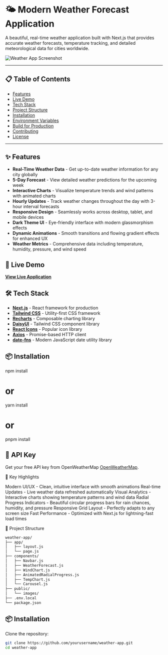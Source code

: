 # 🌤️ Modern Weather Forecast Application

A beautiful, real-time weather application built with Next.js that provides accurate weather forecasts, temperature tracking, and detailed meteorological data for cities worldwide.

![Weather App Screenshot](./public/screenshot.png)

---

## 📋 Table of Contents
- [Features](#features)
-  [Live Demo](#LiveDemo)
- [Tech Stack](#tech-stack)
- [Project Structure](#project-structure)
- [Installation](#installation)
- [Environment Variables](#environment-variables)
- [Build for Production](#build-for-production)
- [Contributing](#contributing)
- [License](#license)

---


## ✨ Features

- **Real-Time Weather Data** - Get up-to-date weather information for any city globally
- **5-Day Forecast** - View detailed weather predictions for the upcoming week
- **Interactive Charts** - Visualize temperature trends and wind patterns with animated charts
- **Hourly Updates** - Track weather changes throughout the day with 3-hour interval forecasts
- **Responsive Design** - Seamlessly works across desktop, tablet, and mobile devices
- **Dark Theme UI** - Eye-friendly interface with modern glassmorphism effects
- **Dynamic Animations** - Smooth transitions and flowing gradient effects for enhanced UX
- **Weather Metrics** - Comprehensive data including temperature, humidity, pressure, and wind speed

## 🚀 Live Demo

**[View Live Application](https://your-weather-app-demo.vercel.app)**

## 🛠️ Tech Stack

- **[Next.js](https://nextjs.org/)** - React framework for production
- **[Tailwind CSS](https://tailwindcss.com/)** - Utility-first CSS framework
- **[Recharts](https://recharts.org/)** - Composable charting library
- **[DaisyUI](https://daisyui.com/)** - Tailwind CSS component library
- **[React Icons](https://react-icons.github.io/react-icons/)** - Popular icon library
- **[Axios](https://axios-http.com/)** - Promise-based HTTP client
- **[date-fns](https://date-fns.org/)** - Modern JavaScript date utility library

## 📦 Installation

npm install
# or
yarn install
# or
pnpm install

## 🔑 API Key
Get your free API key from OpenWeatherMap  [OpenWeatherMap](https://openweathermap.org/api).

🎨 Key Highlights

Modern UI/UX - Clean, intuitive interface with smooth animations
Real-time Updates - Live weather data refreshed automatically
Visual Analytics - Interactive charts showing temperature patterns and wind data
Radial Progress Indicators - Beautiful circular progress bars for rain chances, humidity, and pressure
Responsive Grid Layout - Perfectly adapts to any screen size
Fast Performance - Optimized with Next.js for lightning-fast load times

📁 Project Structure
```bash
weather-app/
├── app/
│   ├── layout.js
│   └── page.js
├── components/
│   ├── Navbar.js
│   ├── WeatherForecast.js
│   ├── WindChart.js
│   ├── AnimatedRadialProgress.js
│   ├── TempChart.js
│   └── Carousel.js
├── public/
│   └── images/
├── .env.local
└── package.json
```

## 📦 Installation

Clone the repository:
```bash
git clone https://github.com/yourusername/weather-app.git
cd weather-app
